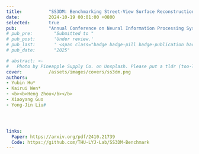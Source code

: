 ```yaml
---
title:          "SS3DM: Benchmarking Street-View Surface Reconstruction with a Synthetic 3D Mesh Dataset"
date:           2024-10-19 00:01:00 +0800
selected:       true
pub:            "Annual Conference on Neural Information Processing Systems (NeurIPS)"
# pub_pre:        "Submitted to "
# pub_post:       'Under review.'
# pub_last:       ' <span class="badge badge-pill badge-publication badge-success">Spotlight</span>'
# pub_date:       "2025"

# abstract: >-
#   Photo by Pineapple Supply Co. on Unsplash. Please put a tldr (too-long-didnt-read, 1~2 sentences) of your publication here. It is not recommended to put the actual abstract here because it is usually too long to fit in. $\LaTeX$ is supported. $a=b+c$.
cover:          /assets/images/covers/ss3dm.png
authors: 
- Yubin Hu*
- Kairui Wen*
- <b><b>Heng Zhou</b></b>
- Xiaoyang Guo
- Yong-Jin Liu#




links:
  Paper: https://arxiv.org/pdf/2410.21739
  Code: https://github.com/THU-LYJ-Lab/SS3DM-Benchmark
---
```


